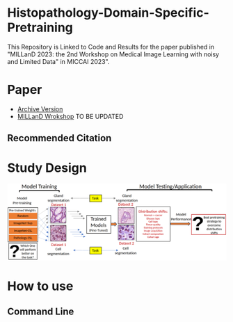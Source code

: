 # Histopathology-Domain-Specific-Pretraining
This Repository is Linked to Code and Results for the paper published in "MILLanD 2023: the 2nd Workshop on Medical Image Learning with noisy and Limited Data" in MICCAI 2023".

# Paper

- [Archive Version](https://arxiv.org/pdf/2307.03275.pdf)
- [MILLanD Wrokshop](https://arxiv.org/pdf/2307.03275.pdf) TO BE UPDATED

## Recommended Citation

# Study Design
![Do different weight initialization matter? The study is designed from the perspective of an AI user who can choose between multiple pretrained model options for a given task. The best pretrained model is the one that is least effected domain shift. This study provides a framework to choose amongst pretrained models and select the most advantageous for the task.](images/Figure-flow-diagram.png)

# How to use 

## Command Line


